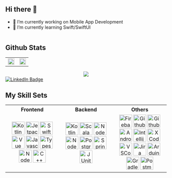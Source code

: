 ## Hi there 👋
- 🔭 I’m currently working on Mobile App Development
- 🌱 I’m currently learning Swift/SwiftUI

<!--
**itsmeRonjie/itsmeRonjie** is a ✨ _special_ ✨ repository because its `README.md` (this file) appears on your GitHub profile.

Here are some ideas to get you started:

- 👯 I’m looking to collaborate on ...
- 🤔 I’m looking for help with ...
- 💬 Ask me about ...
- 📫 How to reach me: ...
- 😄 Pronouns: ...
- ⚡ Fun fact: ...
-->


<img src="https://komarev.com/ghpvc/?username=itsmeRonjie&style=flat-square&color=blue" alt=""/>

## Github Stats
<table>
  <tr>
    <td>
      <img src="https://github-readme-stats.vercel.app/api?username=itsmeRonjie&theme=monokai&show_icons=true&hide_border=false&count_private=true" width="100%"/>
    </td>
    <td >
    <img src="https://github-readme-streak-stats.herokuapp.com/?user=itsmeRonjie&theme=monokai&hide_border=false" width="100%" />
    </td>
  </tr>
</table>
<div align="center">
  <img src="https://github-readme-stats.vercel.app/api/top-langs/?username=itsmeRonjie&theme=monokai&show_icons=true&hide_border=false"/>
</div>

<div id="badges">
  <a href="https://www.linkedin.com/in/ronjiemanon">
    <img src="https://img.shields.io/badge/LinkedIn-blue?style=for-the-badge&logo=linkedin&logoColor=white" alt="LinkedIn Badge"/>
  </a>
</div>

## My Skill Sets
<table align="center" width="100%">
  <tr>
    <th width="33%">Frontend</th>
    <th width="33%">Backend</th>
    <th width="33%">Others</th>
  </tr>
  <tr>
  <td align="center" width="33.3%">
    <img src="https://cdn.jsdelivr.net/gh/devicons/devicon@latest/icons/kotlin/kotlin-original.svg" title="Kotlin" alt="Kotlin" width="40" height="40" />
    <img src="https://cdn.jsdelivr.net/gh/devicons/devicon@latest/icons/jetpackcompose/jetpackcompose-original.svg" title="JetpackCompose" alt="JetpackCompose" width="40" height="40" />
    <img src="https://cdn.jsdelivr.net/gh/devicons/devicon@latest/icons/swift/swift-original.svg" title="Swift" alt="Swift" width="40" height="40" />
    <img src="https://cdn.jsdelivr.net/gh/devicons/devicon@latest/icons/vuejs/vuejs-original.svg" title="Vue" alt="Vue" width="40" height="40" />
    <img src="https://cdn.jsdelivr.net/gh/devicons/devicon@latest/icons/javascript/javascript-original.svg" title="Javascript" alt="Javascript" width="40" height="40" />
    <img src="https://cdn.jsdelivr.net/gh/devicons/devicon@latest/icons/typescript/typescript-original.svg" title="Typescript" alt="Typescript" width="40" height="40" />
    <img src="https://cdn.jsdelivr.net/gh/devicons/devicon@latest/icons/nodejs/nodejs-original-wordmark.svg" title="NodeJS" alt="NodeJS" width="40" height="40" />
    <img src="https://cdn.jsdelivr.net/gh/devicons/devicon@latest/icons/cplusplus/cplusplus-original.svg" title="C++" alt="C++" width="40" height="40" />       
  </td>
  <td align="center" width="33.3%">
    <img src="https://cdn.jsdelivr.net/gh/devicons/devicon@latest/icons/kotlin/kotlin-original.svg" title="Kotlin" alt="Kotlin" width="40" height="40" />
    <img src="https://cdn.jsdelivr.net/gh/devicons/devicon@latest/icons/scala/scala-original.svg" title="Scala" alt="Scala" width="40" height="40" />
    <img src="https://cdn.jsdelivr.net/gh/devicons/devicon@latest/icons/nodejs/nodejs-original-wordmark.svg" title="NodeJS" alt="NodeJS" width="40" height="40" />
    <img src="https://cdn.jsdelivr.net/gh/devicons/devicon@latest/icons/java/java-original.svg" title="NodeJS" alt="NodeJS" width="40" height="40" />
    <img src="https://cdn.jsdelivr.net/gh/devicons/devicon@latest/icons/postgresql/postgresql-original.svg" title="PostgreSQL" alt="PostgreSQL" width="40" height="40" />
    <img src="https://cdn.jsdelivr.net/gh/devicons/devicon@latest/icons/spring/spring-original.svg" title="Spring" alt="Spring" width="40" height="40" />
    <img src="https://cdn.jsdelivr.net/gh/devicons/devicon@latest/icons/junit/junit-original-wordmark.svg" title="JUnit" alt="JUnit" width="40" height="40" />
  </td>
  <td align="center" width="33.3%">
    <img src="https://cdn.jsdelivr.net/gh/devicons/devicon@latest/icons/firebase/firebase-original.svg" title="Firebase" alt="Firebase" width="40" height="40" />
    <img src="https://cdn.jsdelivr.net/gh/devicons/devicon@latest/icons/github/github-original.svg" title="Github" alt="Github" width="40" height="40" />
    <img src="https://cdn.jsdelivr.net/gh/devicons/devicon@latest/icons/gitlab/gitlab-original.svg" title="Gitlab" alt="Github" width="40" height="40" />    
    <img src="https://cdn.jsdelivr.net/gh/devicons/devicon@latest/icons/androidstudio/androidstudio-original.svg" title="AndroidStudio" alt="AndroidStudio" width="40" height="40" />
    <img src="https://cdn.jsdelivr.net/gh/devicons/devicon@latest/icons/intellij/intellij-original.svg" title="Intellij" alt="Intellij" width="40" height="40" />
    <img src="https://cdn.jsdelivr.net/gh/devicons/devicon@latest/icons/xcode/xcode-original.svg" title="XCode" alt="XCode" width="40" height="40" />
    <img src="https://cdn.jsdelivr.net/gh/devicons/devicon@latest/icons/vscode/vscode-original.svg" title="VSCode" alt="VSCode" width="40" height="40" />
    <img src="https://cdn.jsdelivr.net/gh/devicons/devicon@latest/icons/jira/jira-original.svg" title="Jira" alt="Jira" width="40" height="40" />
    <img src="https://cdn.jsdelivr.net/gh/devicons/devicon@latest/icons/arduino/arduino-original.svg" title="Arduino" alt="Arduino" width="40" height="40" />
    <img src="https://cdn.jsdelivr.net/gh/devicons/devicon@latest/icons/gradle/gradle-original.svg" title="Gradle" alt="Gradle" width="40" height="40" />
    <img src="https://cdn.jsdelivr.net/gh/devicons/devicon@latest/icons/postman/postman-original.svg" title="Postman" alt="Postman" width="40" height="40" />                       
  </td>
</tr>
</table>


